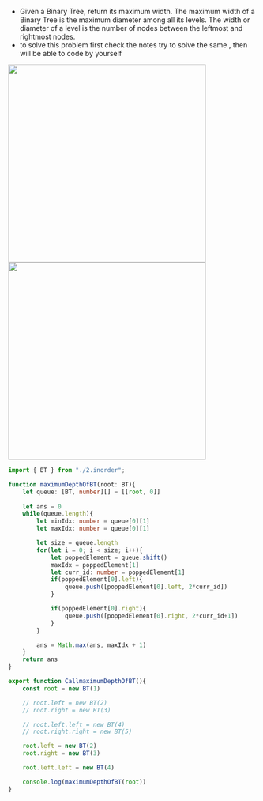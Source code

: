 - Given a Binary Tree, return its maximum width. The maximum width of a Binary Tree is the maximum diameter among all its levels. The width or diameter of a level is the number of nodes between the leftmost and rightmost nodes.
- to solve this problem first check the notes try to solve the same , then will be able to code by yourself

<img width=400 src="https://github.com/user-attachments/assets/23aac887-63bb-42d2-acb9-f8242ac4926d">

<img width=400 src="https://github.com/user-attachments/assets/7acb18c4-aa83-437e-8a94-88065e477280">

```ts
import { BT } from "./2.inorder";

function maximumDepthOfBT(root: BT){
    let queue: [BT, number][] = [[root, 0]]
    
    let ans = 0
    while(queue.length){
        let minIdx: number = queue[0][1]
        let maxIdx: number = queue[0][1]

        let size = queue.length
        for(let i = 0; i < size; i++){
            let poppedElement = queue.shift()
            maxIdx = poppedElement[1]
            let curr_id: number = poppedElement[1]
            if(poppedElement[0].left){
                queue.push([poppedElement[0].left, 2*curr_id])
            }

            if(poppedElement[0].right){
                queue.push([poppedElement[0].right, 2*curr_id+1])
            }
        }

        ans = Math.max(ans, maxIdx + 1)
    }
    return ans
}

export function CallmaximumDepthOfBT(){
    const root = new BT(1)

    // root.left = new BT(2)
    // root.right = new BT(3)

    // root.left.left = new BT(4)
    // root.right.right = new BT(5)

    root.left = new BT(2)
    root.right = new BT(3)

    root.left.left = new BT(4)

    console.log(maximumDepthOfBT(root))
}
```
